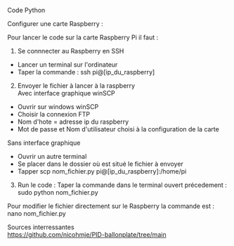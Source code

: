 Code Python

Configurer une carte Raspberry :

Pour lancer le code sur la carte Raspberry Pi il faut :
1. Se connnecter au Raspberry en SSH
- Lancer un terminal sur l'ordinateur
- Taper la commande : ssh pi@[ip_du_raspberry]

2.  Envoyer le fichier à lancer à la raspberry  
Avec interface graphique winSCP
- Ouvrir sur windows winSCP
- Choisir la connexion FTP
- Nom d'hote = adresse ip du raspberry
- Mot de passe et Nom d'utilisateur choisi à la configuration de la carte  
  
Sans interface graphique
- Ouvrir un autre terminal
- Se placer dans le dossier où est situé le fichier à envoyer
- Tapper scp nom_fichier.py pi@[ip_du_raspberry]:/home/pi
   
3. Run le code :  Taper la commande dans le terminal ouvert précedement : sudo python nom_fichier.py
  
Pour modifier le fichier directement sur le Raspberry la commande est : nano nom_fichier.py
  
Sources interressantes  
https://github.com/nicohmje/PID-ballonplate/tree/main   
